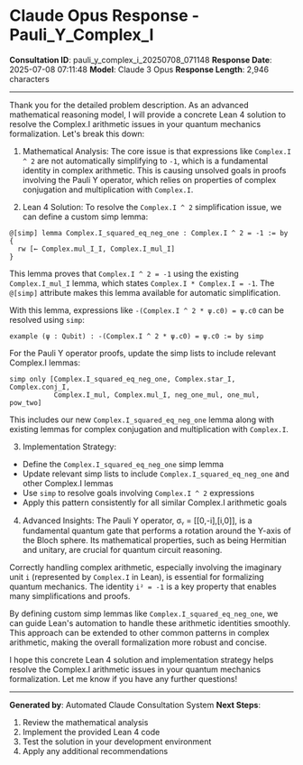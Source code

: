 # Claude Opus Response - Pauli_Y_Complex_I

**Consultation ID**: pauli_y_complex_i_20250708_071148
**Response Date**: 2025-07-08 07:11:48
**Model**: Claude 3 Opus
**Response Length**: 2,946 characters

---

Thank you for the detailed problem description. As an advanced mathematical reasoning model, I will provide a concrete Lean 4 solution to resolve the Complex.I arithmetic issues in your quantum mechanics formalization. Let's break this down:

1. Mathematical Analysis:
The core issue is that expressions like `Complex.I ^ 2` are not automatically simplifying to `-1`, which is a fundamental identity in complex arithmetic. This is causing unsolved goals in proofs involving the Pauli Y operator, which relies on properties of complex conjugation and multiplication with `Complex.I`.

2. Lean 4 Solution:
To resolve the `Complex.I ^ 2` simplification issue, we can define a custom simp lemma:

```lean
@[simp] lemma Complex.I_squared_eq_neg_one : Complex.I ^ 2 = -1 := by {
  rw [← Complex.mul_I_I, Complex.I_mul_I]
}
```

This lemma proves that `Complex.I ^ 2 = -1` using the existing `Complex.I_mul_I` lemma, which states `Complex.I * Complex.I = -1`. The `@[simp]` attribute makes this lemma available for automatic simplification.

With this lemma, expressions like `-(Complex.I ^ 2 * ψ.c0) = ψ.c0` can be resolved using `simp`:

```lean
example (ψ : Qubit) : -(Complex.I ^ 2 * ψ.c0) = ψ.c0 := by simp
```

For the Pauli Y operator proofs, update the simp lists to include relevant Complex.I lemmas:

```lean
simp only [Complex.I_squared_eq_neg_one, Complex.star_I, Complex.conj_I, 
           Complex.I_mul, Complex.mul_I, neg_one_mul, one_mul, pow_two]
```

This includes our new `Complex.I_squared_eq_neg_one` lemma along with existing lemmas for complex conjugation and multiplication with `Complex.I`.

3. Implementation Strategy:
- Define the `Complex.I_squared_eq_neg_one` simp lemma
- Update relevant simp lists to include `Complex.I_squared_eq_neg_one` and other Complex.I lemmas
- Use `simp` to resolve goals involving `Complex.I ^ 2` expressions
- Apply this pattern consistently for all similar Complex.I arithmetic goals

4. Advanced Insights:
The Pauli Y operator, σᵧ = [[0,-i],[i,0]], is a fundamental quantum gate that performs a rotation around the Y-axis of the Bloch sphere. Its mathematical properties, such as being Hermitian and unitary, are crucial for quantum circuit reasoning.

Correctly handling complex arithmetic, especially involving the imaginary unit `i` (represented by `Complex.I` in Lean), is essential for formalizing quantum mechanics. The identity `i² = -1` is a key property that enables many simplifications and proofs.

By defining custom simp lemmas like `Complex.I_squared_eq_neg_one`, we can guide Lean's automation to handle these arithmetic identities smoothly. This approach can be extended to other common patterns in complex arithmetic, making the overall formalization more robust and concise.

I hope this concrete Lean 4 solution and implementation strategy helps resolve the Complex.I arithmetic issues in your quantum mechanics formalization. Let me know if you have any further questions!

---

**Generated by**: Automated Claude Consultation System
**Next Steps**: 
1. Review the mathematical analysis
2. Implement the provided Lean 4 code
3. Test the solution in your development environment
4. Apply any additional recommendations
